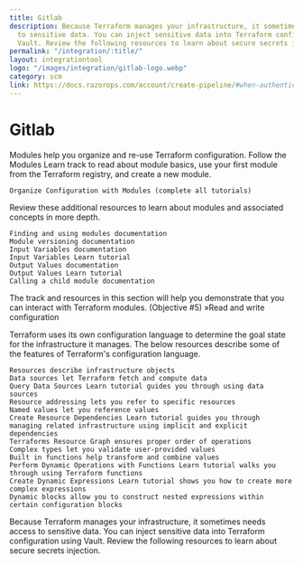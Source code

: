 ```yaml
---
title: Gitlab
description: Because Terraform manages your infrastructure, it sometimes needs access
  to sensitive data. You can inject sensitive data into Terraform configuration using
  Vault. Review the following resources to learn about secure secrets injection.
permalink: "/integration/:title/"
layout: integrationtool
logo: "/images/integration/gitlab-logo.webp"
category: scm
link: https://docs.razorops.com/account/create-pipeline/#when-authenticated-with-gitlab
---
```


# Gitlab

Modules help you organize and re-use Terraform configuration. Follow the Modules Learn track to read about module basics, use your first module from the Terraform registry, and create a new module.

    Organize Configuration with Modules (complete all tutorials)

Review these additional resources to learn about modules and associated concepts in more depth.

    Finding and using modules documentation
    Module versioning documentation
    Input Variables documentation
    Input Variables Learn tutorial
    Output Values documentation
    Output Values Learn tutorial
    Calling a child module documentation

The track and resources in this section will help you demonstrate that you can interact with Terraform modules. (Objective #5)
»Read and write configuration

Terraform uses its own configuration language to determine the goal state for the infrastructure it manages. The below resources describe some of the features of Terraform's configuration language.

    Resources describe infrastructure objects
    Data sources let Terraform fetch and compute data
    Query Data Sources Learn tutorial guides you through using data sources
    Resource addressing lets you refer to specific resources
    Named values let you reference values
    Create Resource Dependencies Learn tutorial guides you through managing related infrastructure using implicit and explicit dependencies
    Terraforms Resource Graph ensures proper order of operations
    Complex types let you validate user-provided values
    Built in functions help transform and combine values
    Perform Dynamic Operations with Functions Learn tutorial walks you through using Terraform functions
    Create Dynamic Expressions Learn tutorial shows you how to create more complex expressions
    Dynamic blocks allow you to construct nested expressions within certain configuration blocks

Because Terraform manages your infrastructure, it sometimes needs access to sensitive data. You can inject sensitive data into Terraform configuration using Vault. Review the following resources to learn about secure secrets injection.

